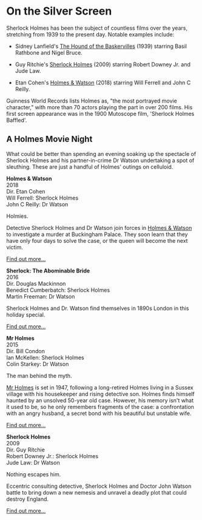 # On the Silver Screen


Sherlock Holmes has been the subject of countless films over the years, stretching from 1939 to the present day. Notable examples include:

* Sidney Lanfield's [The Hound of the Baskervilles](https://boxd.it/1suY) (1939) starring Basil Rathbone and Nigel Bruce.

* Guy Ritchie's [Sherlock Holmes](https://boxd.it/1W2A) (2009) starring Robert Downey Jr. and Jude Law.

* Etan Cohen's [Holmes & Watson](https://boxd.it/f6tM) (2018) starring Will Ferrell and John C Reilly.

Guinness World Records lists Holmes as, "the most portrayed movie character," with more than 70 actors playing the part in over 200 films. His first screen appearance was in the 1900 Mutoscope film, 'Sherlock Holmes Baffled'.


A Holmes Movie Night
--------------------

What could be better than spending an evening soaking up the spectacle of Sherlock Holmes and his partner-in-crime Dr Watson undertaking a spot of sleuthing. These are just a handful of Holmes' outings on celluloid.


**Holmes & Watson**  
2018  
Dir. Etan Cohen  
Will Ferrell: Sherlock Holmes  
John C Reilly: Dr Watson  

Holmies.

Detective Sherlock Holmes and Dr Watson join forces in [Holmes & Watson](https://letterboxd.com/film/holmes-watson/) to investigate a murder at Buckingham Palace. They soon learn that they have only four days to solve the case, or the queen will become the next victim.

[Find out more…](https://letterboxd.com/film/holmes-watson/) 



**Sherlock: The Abominable Bride**  
2016  
Dir. Douglas Mackinnon  
Benedict Cumberbatch: Sherlock Holmes  
Martin Freeman: Dr Watson  

Sherlock Holmes and Dr. Watson find themselves in 1890s London in this holiday special.

[Find out more…](https://letterboxd.com/film/sherlock-the-abominable-bride/) 



**Mr Holmes**  
2015  
Dir. Bill Condon  
Ian McKellen: Sherlock Holmes  
Colin Starkey: Dr Watson  

The man behind the myth.

[Mr Holmes](https://boxd.it/8EBw) is set in 1947, following a long-retired Holmes living in a Sussex village with his housekeeper and rising detective son. Holmes finds himself haunted by an unsolved 50-year old case. However, his memory isn't what it used to be, so he only remembers fragments of the case: a confrontation with an angry husband, a secret bond with his beautiful but unstable wife.

[Find out more…](https://letterboxd.com/film/mr-holmes/)



**Sherlock Holmes**  
2009  
Dir. Guy Ritchie  
Robert Downey Jr.: Sherlock Holmes  
Jude Law: Dr Watson  

Nothing escapes him.

Eccentric consulting detective, Sherlock Holmes and Doctor John Watson battle to bring down a new nemesis and unravel a deadly plot that could destroy England.

[Find out more…](https://letterboxd.com/film/sherlock-holmes-2009/)